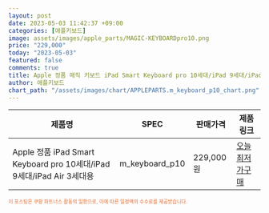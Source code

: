 ```yaml
---
layout: post
date: 2023-05-03 11:42:37 +09:00
categories: [애플키보드]
image: assets/images/apple_parts/MAGIC-KEYBOARDpro10.png
price: "229,000"
today: "2023-05-03"
featured: false
comments: true
title: Apple 정품 매직 키보드 iPad Smart Keyboard pro 10세대/iPad 9세대/iPad Air 3세대용
author: 애플키보드
chart_path: "/assets/images/chart/APPLEPARTS.m_keyboard_p10_chart.png"
---
```


<main>
<table id="rwd-table-large">
  <thead>
    <tr>
      <th>제품명</th>
      <th>SPEC</th>
      <th>판매가격</th>
      <th>제품링크</th>
    </tr>
  </thead>
  <tbody><tr>
        <td>Apple 정품 iPad Smart Keyboard pro 10세대/iPad 9세대/iPad Air 3세대용</td>
        <td>m_keyboard_p10</td>
        <td>229,000원</td>
        <td><a href='https://link.coupang.com/a/SG81s' target='_blank'>오늘 최저가구매</a></td>
        </tr></tbody>
</table>
</main>
<div style="color:#e56a2c;font-size: 0.7em;" >
이 포스팅은 쿠팡 파트너스 활동의 일환으로, 이에 따른 일정액의 수수료를 제공받습니다.
</div>

